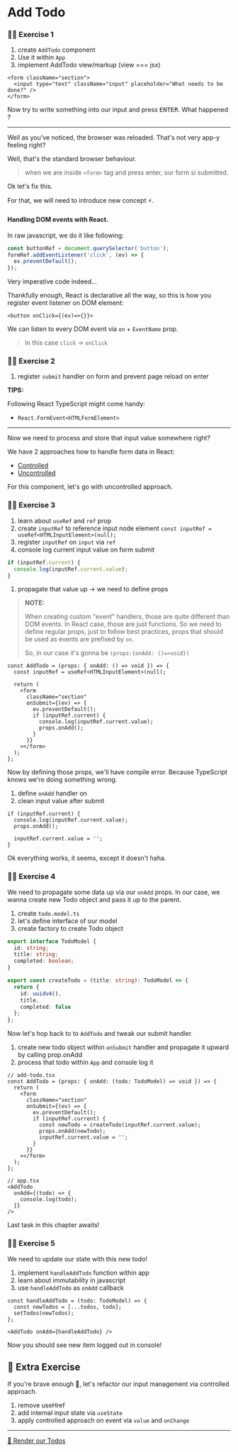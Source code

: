 # Add Todo

### 🙇‍♀️ Exercise 1

1. create `AddTodo` component
1. Use it within `App`
1. implement AddTodo view/markup (view === jsx)

```tsx
<form className="section">
  <input type="text" className="input" placeholder="What needs to be done?" />
</form>
```

Now try to write something into our input and press <kbd>ENTER</kbd>. What happened ?

---

Well as you've noticed, the browser was reloaded. That's not very app-y feeling right?

Well, that's the standard browser behaviour.

> when we are inside `<form>` tag and press enter, our form si submitted.

Ok let's fix this.

For that, we will need to introduce new concept ⚡️.

#### Handling DOM events with React.

In raw javascript, we do it like following:

```js
const buttonRef = document.querySelector('button');
formRef.addEventListener('click', (ev) => {
  ev.preventDefault();
});
```

Very imperative code indeed...

Thankfully enough, React is declarative all the way, so this is how you register event listener on DOM element:

```tsx
<button onClick={(ev)=>{}}>
```

We can listen to every DOM event via `on` + `EventName` prop.

> In this case `click` -> `onClick`

### 🙇‍♀️ Exercise 2

1. register `submit` handler on form and prevent page reload on enter

**TIPS:**

Following React TypeScript might come handy:

- `React.FormEvent<HTMLFormElement>`

---

Now we need to process and store that input value somewhere right?

We have 2 approaches how to handle form data in React:

- [Controlled](https://reactjs.org/docs/forms.html#controlled-components)
- [Uncontrolled](https://reactjs.org/docs/uncontrolled-components.html)

For this component, let's go with uncontrolled approach.

### 🙇‍♀️ Exercise 3

1. learn about `useRef` and `ref` prop
1. create `inputRef` to reference input node element `const inputRef = useRef<HTMLInputElement>(null);`
1. register `inputRef` on `input` via `ref`
1. console log current input value on form submit

```ts
if (inputRef.current) {
  console.log(inputRef.current.value);
}
```

1. propagate that value up -> we need to define props

> **NOTE:**
>
> When creating custom "event" handlers, those are quite different than DOM events. In React case, those are just functions. So we need to define regular props, just to follow best practices, props that should be used as events are prefixed by `on`.
>
> So, in our case it's gonna be `(props:{onAdd: ()=>void})`

```tsx
const AddTodo = (props: { onAdd: () => void }) => {
  const inputRef = useRef<HTMLInputElement>(null);

  return (
    <form
      className="section"
      onSubmit={(ev) => {
        ev.preventDefault();
        if (inputRef.current) {
          console.log(inputRef.current.value);
          props.onAdd();
        }
      }}
    ></form>
  );
};
```

Now by defining those props, we'll have compile error. Because TypeScript knows we're doing something wrong.

1. define `onAdd` handler on <AddTodo>
1. clean input value after submit

```tsx
if (inputRef.current) {
  console.log(inputRef.current.value);
  props.onAdd();

  inputRef.current.value = '';
}
```

Ok everything works, it seems, except it doesn't haha.

### 🙇‍♀️ Exercise 4

We need to propagate some data up via our `onAdd` props. In our case, we wanna create new Todo object and pass it up to the parent.

1. create `todo.model.ts`
1. let's define interface of our model
1. create factory to create Todo object

```ts
export interface TodoModel {
  id: string;
  title: string;
  completed: boolean;
}

export const createTodo = (title: string): TodoModel => {
  return {
    id: uuidv4(),
    title,
    completed: false
  };
};
```

Now let's hop back to to `AddTodo` and tweak our submit handler.

1. create new todo object within `onSubmit` handler and propagate it upward by calling prop.onAdd
1. process that todo within `App` and console log it

```tsx
// add-todo.tsx
const AddTodo = (props: { onAdd: (todo: TodoModel) => void }) => {
  return (
    <form
      className="section"
      onSubmit={(ev) => {
        ev.preventDefault();
        if (inputRef.current) {
          const newTodo = createTodo(inputRef.current.value);
          props.onAdd(newTodo);
          inputRef.current.value = '';
        }
      }}
    ></form>
  );
};
```

```tsx
// app.tsx
<AddTodo
  onAdd={(todo) => {
    console.log(todo);
  }}
/>
```

Last task in this chapter awaits!

### 🙇‍♀️ Exercise 5

We need to update our state with this new todo!

1. implement `handleAddTodo` function within app
1. learn about immutability in javascript
1. use `handleAddTodo` as `onAdd` callback

```tsx
const handleAddTodo = (todo: TodoModel) => {
  const newTodos = [...todos, todo];
  setTodos(newTodos);
};
```

```tsx
<AddTodo onAdd={handleAddTodo} />
```

Now you should see new item logged out in console!

## 🤖 Extra Exercise

If you're brave enough 💪, let's refactor our input management via controlled approach.

1. remove useHref
1. add internal input state via `useState`
1. apply controlled approach on event via `value` and `onChange`

---

[🚀 Render our Todos](./6-todo-list.md)
